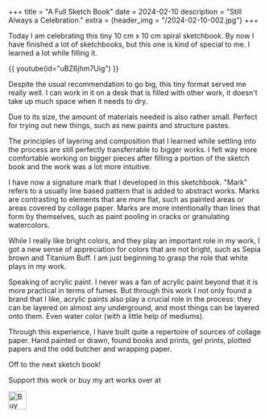 +++
title = "A Full Sketch Book"
date = 2024-02-10
description = "Still Always a Celebration."
extra = {header_img = "/2024-02-10-002.jpg"}
+++


Today I  am celebrating this tiny 10 cm x 10 cm spiral sketchbook. By now I have finished a lot of sketchbooks, but this one is kind of special to me. I learned a lot while filling it. 

{{ youtube(id="uBZ6jhm7Uig") }}

Despite the usual recommendation to go big, this tiny format served me really well. I can work in it on a desk that is filled with other work, it doesn't take up much space when it needs to dry. 

Due to its size, the amount of materials needed is also rather small. Perfect for trying out new things, such as new paints and structure pastes. 

<div class="gallery">
    <!-- <a href="/2023-12-31-002.jpg" data-ngthumb="/2023-12-31-002.jpg"></a> -->
    <a href="/2023-12-31-003.jpg" data-ngthumb="/2023-12-31-003.jpg"></a>
    <a href="/2023-12-31-004.jpg" data-ngthumb="/2023-12-31-004.jpg"></a>
</div>

The principles of layering and composition that I learned while settling into the process are still perfectly transferrable to bigger works. I felt way more comfortable working on bigger pieces after filling a portion of the sketch book and the work was a lot more intuitive. 

I have now a signature mark that I developed in this sketchbook. "Mark" refers to a usually line based pattern that is added to abstract works. Marks are contrasting to elements that are more flat, such as painted areas or areas covered by collage paper. Marks are more intentionally than lines that form by themselves, such as paint pooling in cracks or granulating watercolors.

While I really like bright colors, and they play an important role in my work, I got a new sense of appreciation for colors that are not bright, such as Sepia brown and Titanium Buff. I am just beginning to grasp the role that white plays in my work.

<div class="gallery">
    <a href="/2023-12-31-005.jpg" data-ngthumb="/2023-12-31-005.jpg"></a>
    <a href="/2024-02-10-001.jpg" data-ngthumb="/2024-02-10-001.jpg"></a>
</div>

Speaking of acrylic paint. I never was a fan of acrylic paint beyond that it is more practical in terms of fumes. But through this work I not only found a brand that I like, acrylic paints also play a crucial role in the process: they can be layered on almost any underground, and most things can be layered onto them. Even water color (with a little help of mediums).

Through this experience, I have built quite a repertoire of sources of collage paper. Hand painted or drawn, found books and prints, gel prints, plotted papers and the odd butcher and wrapping paper. 

Off to the next sketch book!


Support this work or buy my art works over at 

<a href='https://ko-fi.com/S6S0N8I4U' target='_blank'><img height='36' style='border:0px;height:36px;' src='https://storage.ko-fi.com/cdn/kofi5.png?v=3' border='0' alt='Buy Me a Coffee at ko-fi.com' /></a>
